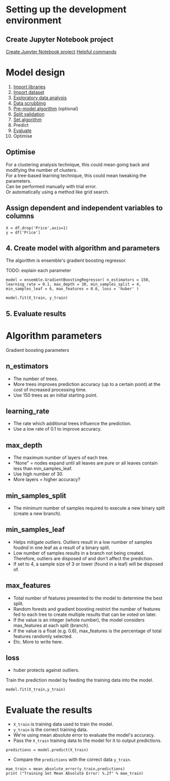 # Setting up the development environment
  
## Create Jupyter Notebook project
[Create Jupyter Notebook project](create-jupyter-notebook-project.md)
[Helpful commands](helpful-commands.md)


# Model design
1. [Import libraries](import-libraries.md)
2. [Import dataset](import-dataset.md)
3. [Exploratory data analysis](exploratory-data-analysis.md)
4. [Data scrubbing](data-scrubbing.md)
5. [Pre-model algorithm](pre-model-algorithms.md) (optional)
6. [Split validation](split-validation.md)
7. [Set algorithm](algorithms.md)
8. Predict
9. [Evaluate](evaluate.md)
10. Optimise


## Optimise
For a clustering analysis technique, this could mean going back and modifying the number of clusters.\
For a tree-based learning technique, this could mean tweaking the parameters.\
Can be performed manually with trial error.\
Or automatically using a method like grid search.








## Assign dependent and independent variables to columns
```
X = df.drop('Price',axis=1)
y = df['Price']
```


## 4. Create model with algorithm and parameters
The algorithm is ensemble's gradient boosting regressor.

TODO: explain each parameter
```
model = ensemble.GradientBoostingRegressor( n_estimators = 150, learning_rate = 0.1, max_depth = 30, min_samples_split = 4, min_samples_leaf = 6, max_features = 0.6, loss = 'huber' )

model.fit(X_train, y_train)
```

## 5. Evaluate results


# Algorithm parameters
Gradient boosting parameters

## n_estimators
- The number of trees.
- More trees improves prediction accuracy (up to a certain point) at the cost of increased processing time.
- Use 150 trees as an initial starting point.

## learning_rate
- The rate which additional trees influence the prediction.
- Use a low rate of 0.1 to improve accuracy.

## max_depth
- The maximum number of layers of each tree.
- "None" = nodes expand until all leaves are pure or all leaves contain less than min_samples_leaf.
- Use high number of 30.
- More layers = higher accuracy?

## min_samples_split
- The minimum number of samples required to execute a new binary split (create a new branch).

## min_samples_leaf
- Helps mitigate outliers. Outliers result in a low number of samples foudnd in one leaf as a result of a binary split.
- Low number of samples results in a branch not being created. Therefore, outliers are disposed of and don't affect the prediction.
- If set to 4, a sample size of 3 or lower (found in a leaf) will be disposed of.

## max_features
- Total number of features presented to the model to determine the best split.
- Random forests and gradient boosting restrict the number of features fed to each tree to create multiple results that can be voted on later.
- If the value is an integer (whole number), the model considers max_features at each split (branch).
- If the value is a float (e.g. 0.6), max_features is the percentage of total features randomly selected.
- Etc. More to write here.

## loss
- huber protects against outliers.

Train the prediction model by feeding the training data into the model.
```
model.fit(X_train,y_train)
```

# Evaluate the results
- `X_train` is training data used to train the model.
- `y_train` is the correct training data.
- We're using mean absolute error to evaluate the model's accuracy.
- Pass the `X_train` training data to the model for it to output predictions.
```
predictions = model.predict(X_train)
```
- Compare the `predictions` with the correct data `y_train`.
```
mae_train = mean_absolute_error(y_train,predictions)
print ("Training Set Mean Absolute Error: %.2f" % mae_train)
```